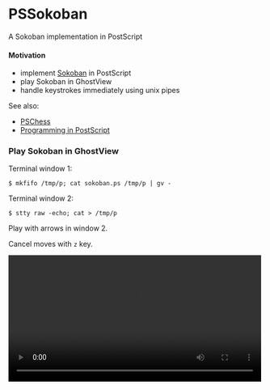 # PSSokoban
A Sokoban implementation in PostScript

#### Motivation

- implement [Sokoban](https://en.wikipedia.org/wiki/Sokoban) in PostScript
- play Sokoban in GhostView
- handle keystrokes immediately using unix pipes

See also:

- [PSChess](https://github.com/nst/PSChess)
- [Programming in PostScript](https://seriot.ch/projects/programming_in_postscript.html)

### Play Sokoban in GhostView

Terminal window 1:

    $ mkfifo /tmp/p; cat sokoban.ps /tmp/p | gv -

Terminal window 2:
    
    $ stty raw -echo; cat > /tmp/p

Play with arrows in window 2.

Cancel moves with `z` key.

<video src="pssokoban.mp4" width="500" />

### Notes and Limitations

Character icon from https://opengameart.org/sites/default/files/characters_1.png

Tested only on macOS 15.
